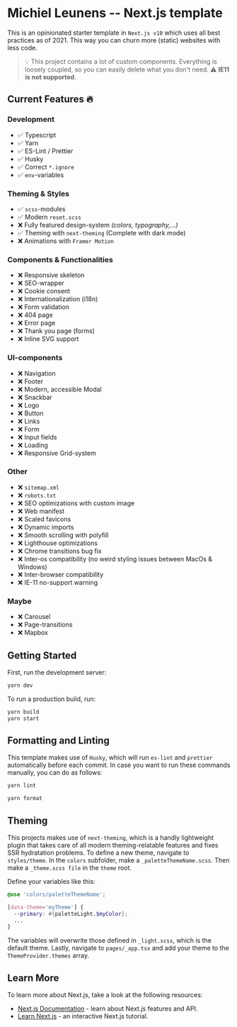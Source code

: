 # Michiel Leunens -- Next.js template

This is an opinionated starter template in `Next.js v10` which uses all best practices as of 2021. This way you can churn more (static) websites with less code.

> :bulb: This project contains a lot of custom components. Everything is loosely coupled, so you can easily delete what you don't need. :warning: **IE11 is not supported**.

## Current Features :fire:

### Development

- :white_check_mark: Typescript
- :white_check_mark: Yarn
- :white_check_mark: ES-Lint / Prettier
- :white_check_mark: Husky
- :white_check_mark: Correct `*.ignore`
- :white_check_mark: `env`-variables

### Theming & Styles

- :white_check_mark: `scss`-modules
- :white_check_mark: Modern `reset.scss`
- :x: Fully featured design-system _(colors, typography,...)_
- :white_check_mark: Theming with `next-theming` (Complete with dark mode)
- :x: Animations with `Framer Motion`

### Components & Functionalities

- :x: Responsive skeleton
- :x: SEO-wrapper
- :x: Cookie consent
- :x: Internationalization (i18n)
- :x: Form validation
- :x: 404 page
- :x: Error page
- :x: Thank you page (forms)
- :x: Inline SVG support

### UI-components

- :x: Navigation
- :x: Footer
- :x: Modern, accessible Modal
- :x: Snackbar
- :x: Logo
- :x: Button
- :x: Links
- :x: Form
- :x: Input fields
- :x: Loading
- :x: Responsive Grid-system

### Other

- :x: `sitemap.xml`
- :x: `robots.txt`
- :x: SEO optimizations with custom image
- :x: Web manifest
- :x: Scaled favicons
- :x: Dynamic imports
- :x: Smooth scrolling with polyfill
- :x: Lighthouse optimizations
- :x: Chrome transitions bug fix
- :x: Inter-os compatibility (no weird styling issues between MacOs & Windows)
- :x: Inter-browser compatibility
- :x: IE-11 no-support warning

### Maybe

- :x: Carousel
- :x: Page-transitions
- :x: Mapbox

## Getting Started

First, run the development server:

```bash
yarn dev
```

To run a production build, run:

```bash
yarn build
yarn start
```

## Formatting and Linting

This template makes use of `Husky`, which will run `es-lint` and `prettier` automatically before each commit.
In case you want to run these commands manually, you can do as follows:

```bash
yarn lint
```

```bash
yarn format
```

## Theming

This projects makes use of `next-theming`, which is a handly lightweight plugin that takes care of all modern theming-relatable features and fixes SSR hydratation problems.
To define a new theme, navigate to `styles/theme`. In the `colors` subfolder, make a `_paletteThemeName.scss`. Then make a `_theme.scss file` in the `theme` root.

Define your variables like this:

```scss
@use 'colors/paletteThemeName';

[data-theme='myTheme'] {
  --primary: #{paletteLight.$myColor};
  ...
}
```

The variables will overwrite those defined in `_light.scss`, which is the default theme.
Lastly, navigate to `pages/_app.tsx` and add your theme to the `ThemeProvider.themes` array.

## Learn More

To learn more about Next.js, take a look at the following resources:

- [Next.js Documentation](https://nextjs.org/docs) - learn about Next.js features and API.
- [Learn Next.js](https://nextjs.org/learn) - an interactive Next.js tutorial.
